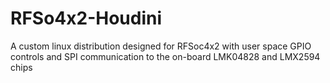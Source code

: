 # RFSo4x2-Houdini
A custom linux distribution designed for RFSoc4x2 with user space GPIO controls and SPI communication to the on-board LMK04828 and LMX2594 chips
